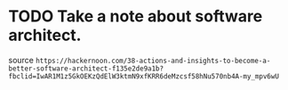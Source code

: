 # TODO Take a note about software architect.

source `https://hackernoon.com/38-actions-and-insights-to-become-a-better-software-architect-f135e2de9a1b?fbclid=IwAR1M1z5GkOEKzQdElW3ktmN9xfKRR6deMzcsf58hNu570nb4A-my_mpv6wU`